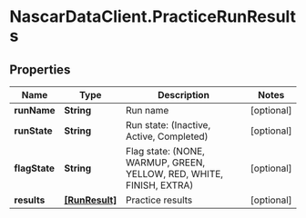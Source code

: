 # NascarDataClient.PracticeRunResults

## Properties
Name | Type | Description | Notes
------------ | ------------- | ------------- | -------------
**runName** | **String** | Run name | [optional] 
**runState** | **String** | Run state:  (Inactive, Active, Completed) | [optional] 
**flagState** | **String** | Flag state:  (NONE, WARMUP, GREEN, YELLOW, RED, WHITE, FINISH, EXTRA) | [optional] 
**results** | [**[RunResult]**](RunResult.md) | Practice results | [optional] 
